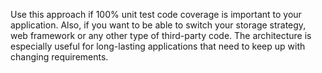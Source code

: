 Use this approach if 100% unit test code coverage is important to your application. Also, if you want to be able to switch your storage strategy, web framework or any other type of third-party code. The architecture is especially useful for long-lasting applications that need to keep up with changing requirements.



